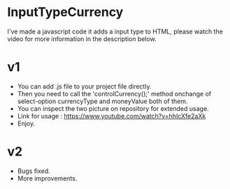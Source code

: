 # InputTypeCurrency
I've made a javascript code it adds a input type to HTML, please watch the video for more information in the description below.
# v1
* You can add .js file to your project file directly.
* Then you need to call the 'controlCurrency();' method onchange of select-option currencyType and moneyValue both of them.
* You can inspect the two picture on repository for extended usage.
* Link for usage : https://www.youtube.com/watch?v=hhIcXfe2aXk
* Enjoy.
# v2 
* Bugs fixed.
* More improvements.
